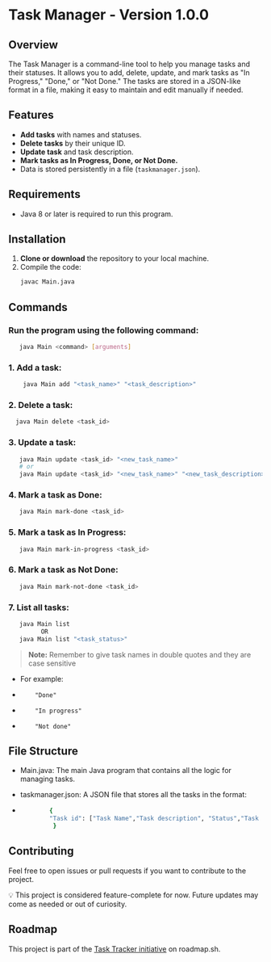 # Task Manager - Version 1.0.0

## Overview

The Task Manager is a command-line tool to help you manage tasks and their statuses. It allows you to add, delete, update, and mark tasks as "In Progress," "Done," or "Not Done." The tasks are stored in a JSON-like format in a file, making it easy to maintain and edit manually if needed.

## Features

- **Add tasks** with names and statuses.
- **Delete tasks** by their unique ID.
- **Update task** and task description.
- **Mark tasks as In Progress, Done, or Not Done.**
- Data is stored persistently in a file (`taskmanager.json`).

## Requirements

- Java 8 or later is required to run this program.

## Installation

1. **Clone or download** the repository to your local machine.
2. Compile the code:
   ```sh
   javac Main.java
   ```

## Commands
### **Run the program** using the following command:
   ```sh
      java Main <command> [arguments]
   ```  
### 1. Add a task:
  ```sh
      java Main add "<task_name>" "<task_description>"
  ```
### 2. Delete a task:
   ```sh
     java Main delete <task_id>
   ``` 
### 3. Update a task:
   ```sh
      java Main update <task_id> "<new_task_name>"
      # or
      java Main update <task_id> "<new_task_name>" "<new_task_description>"

   ```
### 4. Mark a task as Done:
   ```sh
      java Main mark-done <task_id>
   ```
### 5. Mark a task as In Progress:
   ```sh
      java Main mark-in-progress <task_id>
   ```
### 6. Mark a task as Not Done:
   ```sh
      java Main mark-not-done <task_id>
   ```
### 7. List all tasks:
   ```sh
      java Main list
            OR
      java Main list "<task_status>"
   ```
   > **Note:**  Remember to give task names in double quotes and they are case sensitive
   - For example:
   -         "Done"

   -         "In progress"

   -         "Not done" 

## File Structure

- Main.java: The main Java program that contains all the logic for managing tasks.

- taskmanager.json: A JSON file that stores all the tasks in the format:
      
-    ```sh
             {
             "Task id": ["Task Name","Task description", "Status","Task created at","Task created at"]
              }
       ```
## Contributing

   Feel free to open issues or pull requests if you want to contribute to the project.

💡 This project is considered feature-complete for now. Future updates may come as needed or out of curiosity.

## Roadmap

This project is part of the [Task Tracker initiative](https://roadmap.sh/projects/task-tracker) on roadmap.sh.

